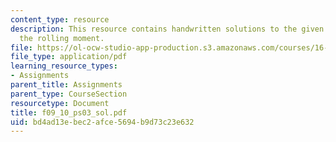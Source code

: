 ```yaml
---
content_type: resource
description: This resource contains handwritten solutions to the given problem on
  the rolling moment.
file: https://ol-ocw-studio-app-production.s3.amazonaws.com/courses/16-01-unified-engineering-i-ii-iii-iv-fall-2005-spring-2006/bd4ad13ebec2afce5694b9d73c23e632_f09_10_ps03_sol.pdf
file_type: application/pdf
learning_resource_types:
- Assignments
parent_title: Assignments
parent_type: CourseSection
resourcetype: Document
title: f09_10_ps03_sol.pdf
uid: bd4ad13e-bec2-afce-5694-b9d73c23e632
---
```

